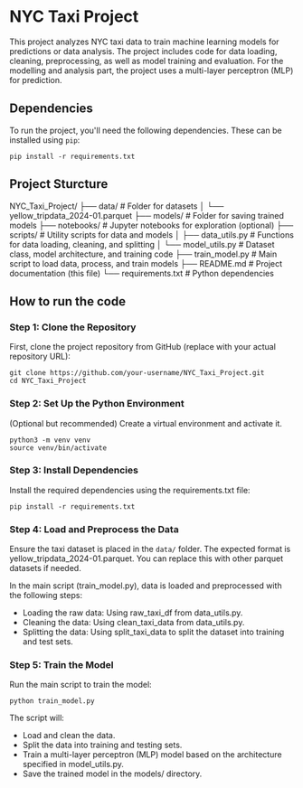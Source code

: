 # NYC Taxi Project

This project analyzes NYC taxi data to train machine learning models for predictions or data analysis. The project includes code for data loading, cleaning, preprocessing, as well as model training and evaluation. For the modelling and analysis part, the project uses a multi-layer perceptron (MLP) for prediction.

## Dependencies

To run the project, you'll need the following dependencies. These can be installed using `pip`:

```{bash}
pip install -r requirements.txt
```

## Project Sturcture

NYC_Taxi_Project/
├── data/                       # Folder for datasets
│   └── yellow_tripdata_2024-01.parquet
├── models/                     # Folder for saving trained models
├── notebooks/                  # Jupyter notebooks for exploration (optional)
├── scripts/                    # Utility scripts for data and models
│   ├── data_utils.py           # Functions for data loading, cleaning, and splitting
│   └── model_utils.py          # Dataset class, model architecture, and training code
├── train_model.py              # Main script to load data, process, and train models
├── README.md                   # Project documentation (this file)
└── requirements.txt            # Python dependencies

## How to run the code

### Step 1: Clone the Repository

First, clone the project repository from GitHub (replace with your actual repository URL):

```{bash}
git clone https://github.com/your-username/NYC_Taxi_Project.git
cd NYC_Taxi_Project
```

### Step 2: Set Up the Python Environment

(Optional but recommended) Create a virtual environment and activate it.

```{bash}
python3 -m venv venv
source venv/bin/activate  
```

### Step 3: Install Dependencies

Install the required dependencies using the requirements.txt file:

```{bash}
pip install -r requirements.txt
```

### Step 4: Load and Preprocess the Data

Ensure the taxi dataset is placed in the `data/` folder. The expected format is yellow_tripdata_2024-01.parquet. You can replace this with other parquet datasets if needed.

In the main script (train_model.py), data is loaded and preprocessed with the following steps:

+ Loading the raw data: Using raw_taxi_df from data_utils.py.
+ Cleaning the data: Using clean_taxi_data from data_utils.py.
+ Splitting the data: Using split_taxi_data to split the dataset into training and test sets.

### Step 5: Train the Model

Run the main script to train the model:

```{bash}
python train_model.py
```

The script will:

+ Load and clean the data.
+ Split the data into training and testing sets.
+ Train a multi-layer perceptron (MLP) model based on the architecture specified in model_utils.py.
+ Save the trained model in the models/ directory.
